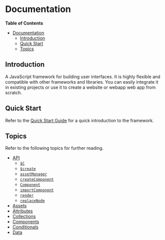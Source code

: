 # Documentation

**Table of Contents**

- [Documentation](#documentation)
  - [Introduction](#introduction)
  - [Quick Start](#quick-start)
  - [Topics](#topics)

## Introduction

A JavaScript framework for building user interfaces. It is highly flexible and compatible with other frameworks and libraries. You can easily integrate it in existing projects or use it to create a website or webapp web app from scratch.

## Quick Start

Refer to the [Quick Start Guide](quick-start.md) for a quick introduction to the framework.

## Topics

Refer to the following topics for further reading.

- [API](./api/api.md)
  - [`$C`](./api/component/component.md)
  - [`$create`](./api/create-component/create-component.md)
  - [`assetManager`](./api/asset-manager.md)
  - [`createComponent`](./api/create-component/create-component.md)
  - [`Component`](./api/component/component.md)
  - [`importComponent`](./api/api.md#importcomponent)
  - [`render`](./api/render.md)
  - [`replaceNode`](./api/replace-node.md)
- [Assets](./assets.md)
- [Attributes](./attributes.md)
- [Collections](./collections.md)
- [Components](./components.md)
- [Conditionals](./conditionals.md)
- [Data](./data.md)
